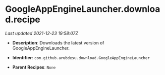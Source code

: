 # GoogleAppEngineLauncher.download.recipe

_Last updated 2021-12-23 19:58:07Z_

- **Description**: Downloads the latest version of GoogleAppEngineLauncher.

- **Identifier**: `com.github.arubdesu.download.GoogleAppEngineLauncher`

- **Parent Recipes**: `None`